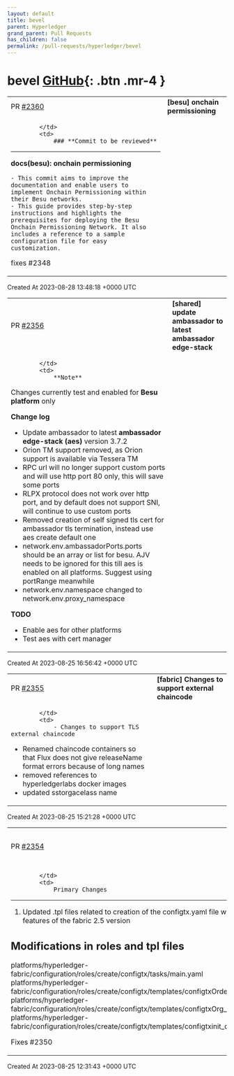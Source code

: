 ```yaml
---
layout: default
title: bevel
parent: Hyperledger
grand_parent: Pull Requests
has_children: false
permalink: /pull-requests/hyperledger/bevel
---
```


# bevel <span class="fs-3 right-align">[GitHub](https://github.com/hyperledger/bevel){: .btn .mr-4 }</span>


<div>
    <table>
        <tr>
            <td>
                PR <a href="https://github.com/hyperledger/bevel/pull/2360" class=".btn">#2360</a>
            </td>
            <td>
                <b>
                    [besu] onchain permissioning
                </b>
            </td>
        </tr>
        <tr>
            <td>
                
            </td>
            <td>
                ### **Commit to be reviewed**
---

**docs(besu): onchain permissioning**

```
- This commit aims to improve the documentation and enable users to implement Onchain Permissioning within their Besu networks.
- This guide provides step-by-step instructions and highlights the prerequisites for deploying the Besu Onchain Permissioning Network. It also includes a reference to a sample configuration file for easy customization.
```

fixes #2348
            </td>
        </tr>
    </table>
    <div class="right-align">
        Created At 2023-08-28 13:48:18 +0000 UTC
    </div>
</div>

<div>
    <table>
        <tr>
            <td>
                PR <a href="https://github.com/hyperledger/bevel/pull/2356" class=".btn">#2356</a>
            </td>
            <td>
                <b>
                    [shared] update ambassador to latest ambassador edge-stack
                </b>
            </td>
        </tr>
        <tr>
            <td>
                
            </td>
            <td>
                **Note**
Changes currently test and enabled for **Besu platform** only

**Change log**
- Update ambassador to latest **ambassador edge-stack (aes)** version 3.7.2
- Orion TM support removed, as Orion support is available via Tessera TM
- RPC url will no longer support custom ports and will use http port 80 only, this will save some ports 
- RLPX protocol does not work over http port, and by default does not support SNI, will continue to use custom ports
- Removed creation of self signed tls cert for ambassador tls termination, instead use aes create default one
- network.env.ambassadorPorts.ports should be an array or list for besu. AJV needs to be ignored for this till aes is enabled on all platforms. Suggest using portRange meanwhile 
- network.env.namespace changed to network.env.proxy_namespace

**TODO**
- Enable aes for other platforms
- Test aes with cert manager
            </td>
        </tr>
    </table>
    <div class="right-align">
        Created At 2023-08-25 16:56:42 +0000 UTC
    </div>
</div>

<div>
    <table>
        <tr>
            <td>
                PR <a href="https://github.com/hyperledger/bevel/pull/2355" class=".btn">#2355</a>
            </td>
            <td>
                <b>
                    [fabric] Changes to support external chaincode
                </b>
            </td>
        </tr>
        <tr>
            <td>
                
            </td>
            <td>
                - Changes to support TLS external chaincode
- Renamed chaincode containers so that Flux does not give releaseName format errors because of long names
- removed references to hyperledgerlabs docker images
- updated sstorgacelass name
            </td>
        </tr>
    </table>
    <div class="right-align">
        Created At 2023-08-25 15:21:28 +0000 UTC
    </div>
</div>

<div>
    <table>
        <tr>
            <td>
                PR <a href="https://github.com/hyperledger/bevel/pull/2354" class=".btn">#2354</a>
            </td>
            <td>
                <b>
                    [fabric] Update configtx.yaml file
                </b>
            </td>
        </tr>
        <tr>
            <td>
                
            </td>
            <td>
                Primary Changes
-------------------
1. Updated .tpl files related to creation of the configtx.yaml file with new features of the fabric 2.5 version

Modifications in roles and tpl files
-----------------------
platforms/hyperledger-fabric/configuration/roles/create/configtx/tasks/main.yaml 
platforms/hyperledger-fabric/configuration/roles/create/configtx/templates/configtxOrderer_default.tpl platforms/hyperledger-fabric/configuration/roles/create/configtx/templates/configtxOrg_default.tpl 
platforms/hyperledger-fabric/configuration/roles/create/configtx/templates/configtxinit_default.tpl

Fixes
#2350 
            </td>
        </tr>
    </table>
    <div class="right-align">
        Created At 2023-08-25 12:31:43 +0000 UTC
    </div>
</div>

